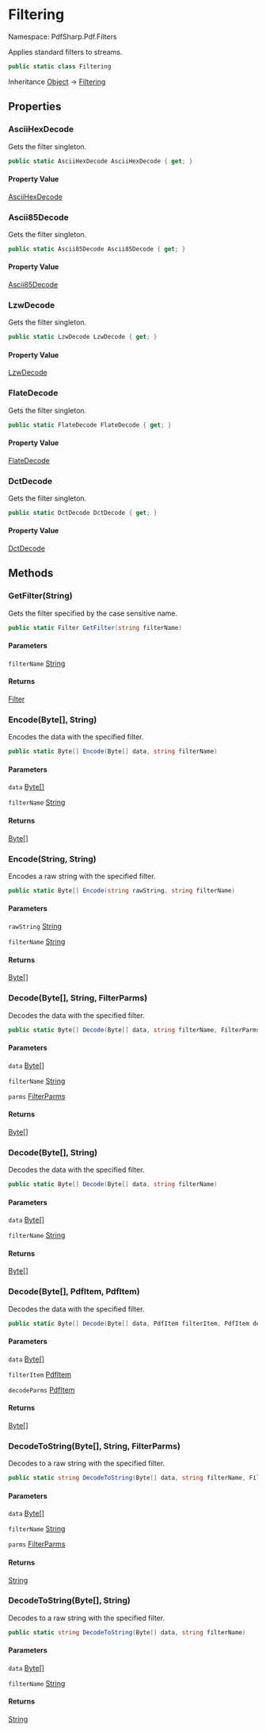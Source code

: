 # Filtering

Namespace: PdfSharp.Pdf.Filters

Applies standard filters to streams.

```csharp
public static class Filtering
```

Inheritance [Object](https://docs.microsoft.com/en-us/dotnet/api/system.object) → [Filtering](./pdfsharp.pdf.filters.filtering)

## Properties

### **AsciiHexDecode**

Gets the filter singleton.

```csharp
public static AsciiHexDecode AsciiHexDecode { get; }
```

#### Property Value

[AsciiHexDecode](./pdfsharp.pdf.filters.asciihexdecode)<br>

### **Ascii85Decode**

Gets the filter singleton.

```csharp
public static Ascii85Decode Ascii85Decode { get; }
```

#### Property Value

[Ascii85Decode](./pdfsharp.pdf.filters.ascii85decode)<br>

### **LzwDecode**

Gets the filter singleton.

```csharp
public static LzwDecode LzwDecode { get; }
```

#### Property Value

[LzwDecode](./pdfsharp.pdf.filters.lzwdecode)<br>

### **FlateDecode**

Gets the filter singleton.

```csharp
public static FlateDecode FlateDecode { get; }
```

#### Property Value

[FlateDecode](./pdfsharp.pdf.filters.flatedecode)<br>

### **DctDecode**

Gets the filter singleton.

```csharp
public static DctDecode DctDecode { get; }
```

#### Property Value

[DctDecode](./pdfsharp.pdf.filters.dctdecode)<br>

## Methods

### **GetFilter(String)**

Gets the filter specified by the case sensitive name.

```csharp
public static Filter GetFilter(string filterName)
```

#### Parameters

`filterName` [String](https://docs.microsoft.com/en-us/dotnet/api/system.string)<br>

#### Returns

[Filter](./pdfsharp.pdf.filters.filter)<br>

### **Encode(Byte[], String)**

Encodes the data with the specified filter.

```csharp
public static Byte[] Encode(Byte[] data, string filterName)
```

#### Parameters

`data` [Byte[]](https://docs.microsoft.com/en-us/dotnet/api/system.byte)<br>

`filterName` [String](https://docs.microsoft.com/en-us/dotnet/api/system.string)<br>

#### Returns

[Byte[]](https://docs.microsoft.com/en-us/dotnet/api/system.byte)<br>

### **Encode(String, String)**

Encodes a raw string with the specified filter.

```csharp
public static Byte[] Encode(string rawString, string filterName)
```

#### Parameters

`rawString` [String](https://docs.microsoft.com/en-us/dotnet/api/system.string)<br>

`filterName` [String](https://docs.microsoft.com/en-us/dotnet/api/system.string)<br>

#### Returns

[Byte[]](https://docs.microsoft.com/en-us/dotnet/api/system.byte)<br>

### **Decode(Byte[], String, FilterParms)**

Decodes the data with the specified filter.

```csharp
public static Byte[] Decode(Byte[] data, string filterName, FilterParms parms)
```

#### Parameters

`data` [Byte[]](https://docs.microsoft.com/en-us/dotnet/api/system.byte)<br>

`filterName` [String](https://docs.microsoft.com/en-us/dotnet/api/system.string)<br>

`parms` [FilterParms](./pdfsharp.pdf.filters.filterparms)<br>

#### Returns

[Byte[]](https://docs.microsoft.com/en-us/dotnet/api/system.byte)<br>

### **Decode(Byte[], String)**

Decodes the data with the specified filter.

```csharp
public static Byte[] Decode(Byte[] data, string filterName)
```

#### Parameters

`data` [Byte[]](https://docs.microsoft.com/en-us/dotnet/api/system.byte)<br>

`filterName` [String](https://docs.microsoft.com/en-us/dotnet/api/system.string)<br>

#### Returns

[Byte[]](https://docs.microsoft.com/en-us/dotnet/api/system.byte)<br>

### **Decode(Byte[], PdfItem, PdfItem)**

Decodes the data with the specified filter.

```csharp
public static Byte[] Decode(Byte[] data, PdfItem filterItem, PdfItem decodeParms)
```

#### Parameters

`data` [Byte[]](https://docs.microsoft.com/en-us/dotnet/api/system.byte)<br>

`filterItem` [PdfItem](./pdfsharp.pdf.pdfitem)<br>

`decodeParms` [PdfItem](./pdfsharp.pdf.pdfitem)<br>

#### Returns

[Byte[]](https://docs.microsoft.com/en-us/dotnet/api/system.byte)<br>

### **DecodeToString(Byte[], String, FilterParms)**

Decodes to a raw string with the specified filter.

```csharp
public static string DecodeToString(Byte[] data, string filterName, FilterParms parms)
```

#### Parameters

`data` [Byte[]](https://docs.microsoft.com/en-us/dotnet/api/system.byte)<br>

`filterName` [String](https://docs.microsoft.com/en-us/dotnet/api/system.string)<br>

`parms` [FilterParms](./pdfsharp.pdf.filters.filterparms)<br>

#### Returns

[String](https://docs.microsoft.com/en-us/dotnet/api/system.string)<br>

### **DecodeToString(Byte[], String)**

Decodes to a raw string with the specified filter.

```csharp
public static string DecodeToString(Byte[] data, string filterName)
```

#### Parameters

`data` [Byte[]](https://docs.microsoft.com/en-us/dotnet/api/system.byte)<br>

`filterName` [String](https://docs.microsoft.com/en-us/dotnet/api/system.string)<br>

#### Returns

[String](https://docs.microsoft.com/en-us/dotnet/api/system.string)<br>
